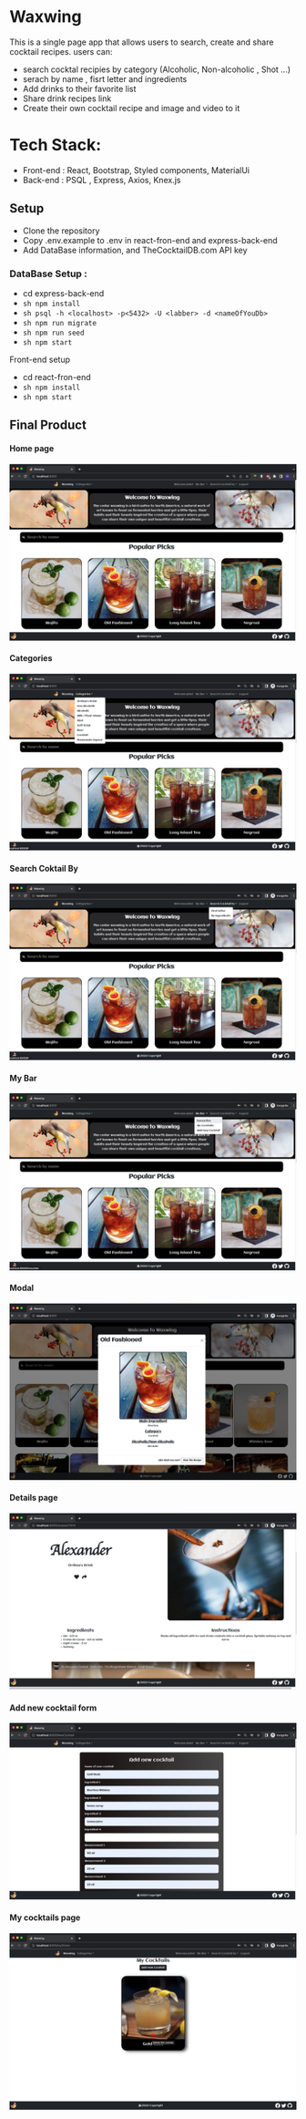 # Waxwing

This is a single page app that allows users to search, create and share cocktail recipes.
users can:

- search cocktal recipies by category (Alcoholic, Non-alcoholic , Shot ...)
- serach by name , fisrt letter and ingredients
- Add drinks to their favorite list
- Share drink recipes link
- Create their own cocktail recipe and image and video to it

# Tech Stack:

- Front-end : React, Bootstrap, Styled components, MaterialUi
- Back-end : PSQL , Express, Axios, Knex.js

## Setup

- Clone the repository
- Copy .env.example to .env in react-fron-end and express-back-end
- Add DataBase information, and TheCocktailDB.com API key

### DataBase Setup :

- cd express-back-end
- `sh npm install `
- `sh psql -h <localhost> -p<5432> -U <labber> -d <nameOfYouDb> `
- `sh npm run migrate `
- `sh npm run seed `
- `sh npm start `

Front-end setup

- cd react-fron-end
- `sh npm install `
- `sh npm start `

## Final Product

#### Home page

!["Home Page](screenshots/Homepage.png)

#### Categories

!["Category](screenshots/Categories.png)

#### Search Coktail By

![Search cocktail by](screenshots/search%20cocktail%20by.png)

#### My Bar

![My Bar](screenshots/my%20bar.png)

#### Modal

![Modal](screenshots/Modal.png)

#### Details page

![Details page](screenshots/details%20page.png)

#### Add new cocktail form

![Add new cocktail form](screenshots/new%20cocktail%20form.png)

#### My cocktails page

![My cocktails page](screenshots/my%20cocktails%20page.png)
